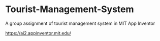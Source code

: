 # Tourist-Management-System
A group assignment of tourist management system in MIT App Inventor

https://ai2.appinventor.mit.edu/
